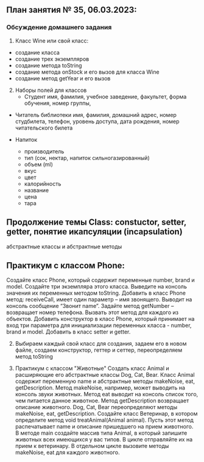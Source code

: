 ## План занятия № 35, 06.03.2023:

### Обсуждение домашнего задания
1. Класс Wine или свой класс:
- создание класса
- создание трех экземпляров
- создание метода toString
- создание метода onStock и его вызов для класса Wine
- создание метод getYear и его вызов

2. Наборы полей для классов 
   - Студент
   имя, фамилия, учебное заведение, факультет, форма обучения, номер группы,

- Читатель библиотеки
  имя, фамилия, домашний адрес, номер студбилета, телефон, уровень доступа, дата рождения, 
номер читательского билета

- Напиток
  - производитель
  - тип (сок, нектар, напиток сильногазированный)
  - объем (ml)
  - вкус
  - цвет
  - калорийность
  - название
  - цена
  - тара
  

## Продолжение темы Class: сonstuctor, setter, getter, понятие икапсуляции (incapsulation)
абстрактные классы и абстрактные методы


## Практикум с классом Phone:
   Создайте класс Phone, который содержит переменные number, brand и model.
   Создайте три экземпляра этого класса.
   Выведите на консоль значения их переменных методом toString.
   Добавить в класс Phone метод: receiveCall, имеет один параметр – имя звонящего.
   Выводит на консоль сообщение “Звонит name”.
   Задайте метод getNumber – возвращает номер телефона.
   Вызвать этот метод для каждого из объектов.
   Добавить конструктор в класс Phone, который принимает на вход три параметра
   для инициализации переменных класса - number, brand и model.
   Добавить в класс setter и getter.

2. Выбираем каждый свой класс для создания, задаем его в новом файле, создаем конструктор, геттер и сеттер,
   переопределяем метод toString

3. Практикум с классом "Животные"
Создать класс Animal и расширяющие его абстрактные классы Dog, Cat, Bear.
Класс Animal содержит переменную name и абстрактные методы makeNoise, eat, getDescription. 
Метод makeNoise, например, может выводить на консоль звуки животных. Метод  eat выводит 
на консоль список того, чем питается данное животное. 
Метод getDescription возвращает описание животного.
Dog, Cat, Bear переопределяют методы makeNoise, eat, getDescription.
Создайте класс Ветеринар, в котором определите метод void treatAnimal(Animal animal). 
Пусть этот метод распечатывает name и описание пришедшего на прием животного.
В методе main создайте массив типа Animal, в который запишите животных всех имеющихся у вас типов. 
В цикле отправляйте их на прием к ветеринару. 
В отдельном цикле вызовите методы  makeNoise, eat для каждого животного.



